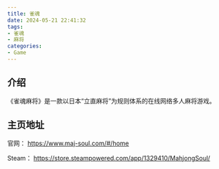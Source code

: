 ```yaml
---
title: 雀魂
date: 2024-05-21 22:41:32
tags:
- 雀魂
- 麻将
categories:
- Game
---
```


## 介绍

《雀魂麻将》是一款以日本“立直麻将”为规则体系的在线网络多人麻将游戏。
<!-- more -->

## 主页地址

官网： https://www.maj-soul.com/#/home

Steam： https://store.steampowered.com/app/1329410/MahjongSoul/